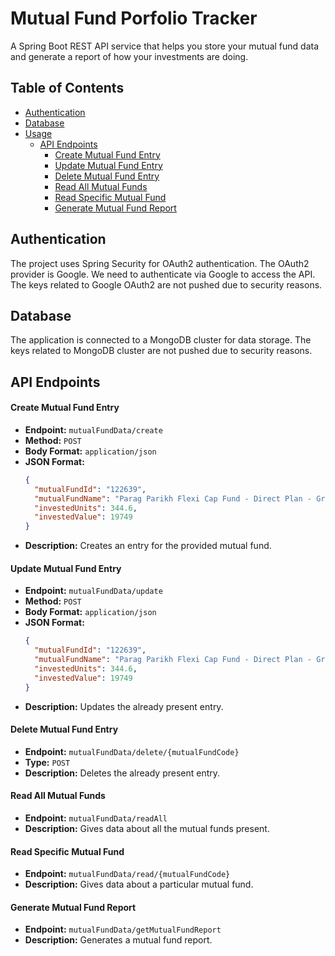 
# Mutual Fund Porfolio Tracker

A Spring Boot REST API service that helps you store your mutual fund data and generate a report of how your investments are doing.


## Table of Contents
- [Authentication](#authentication)
- [Database](#database)
- [Usage](#usage)
  - [API Endpoints](#api-endpoints)
    - [Create Mutual Fund Entry](#create-mutual-fund-entry)
    - [Update Mutual Fund Entry](#update-mutual-fund-entry)
    - [Delete Mutual Fund Entry](#delete-mutual-fund-entry)
    - [Read All Mutual Funds](#read-all-mutual-funds)
    - [Read Specific Mutual Fund](#read-specific-mutual-fund)
    - [Generate Mutual Fund Report](#generate-mutual-fund-report)


## Authentication
The project uses Spring Security for OAuth2 authentication. 
The OAuth2 provider is Google. We need to authenticate via Google to access the API.
The keys related to Google OAuth2 are not pushed due to security reasons.


## Database
The application is connected to a MongoDB cluster for data storage.
The keys related to MongoDB cluster are not pushed due to security reasons.


## API Endpoints

#### Create Mutual Fund Entry

- **Endpoint:** `mutualFundData/create`
- **Method:** `POST`
- **Body Format:** `application/json`
- **JSON Format:**
  ```json
  {
    "mutualFundId": "122639",
    "mutualFundName": "Parag Parikh Flexi Cap Fund - Direct Plan - Growth",
    "investedUnits": 344.6,
    "investedValue": 19749
  }
  
- **Description:** Creates an entry for the provided mutual fund.

#### Update Mutual Fund Entry

- **Endpoint:** `mutualFundData/update`
- **Method:** `POST`
- **Body Format:** `application/json`
- **JSON Format:**
  ```json
  {
    "mutualFundId": "122639",
    "mutualFundName": "Parag Parikh Flexi Cap Fund - Direct Plan - Growth",
    "investedUnits": 344.6,
    "investedValue": 19749
  }
  ```
- **Description:** Updates the already present entry.

#### Delete Mutual Fund Entry

- **Endpoint:** `mutualFundData/delete/{mutualFundCode}`
- **Type:** `POST`
- **Description:** Deletes the already present entry.

#### Read All Mutual Funds

- **Endpoint:** `mutualFundData/readAll`
- **Description:** Gives data about all the mutual funds present.

#### Read Specific Mutual Fund

- **Endpoint:** `mutualFundData/read/{mutualFundCode}`
- **Description:** Gives data about a particular mutual fund.

#### Generate Mutual Fund Report

- **Endpoint:** `mutualFundData/getMutualFundReport`
- **Description:** Generates a mutual fund report.
